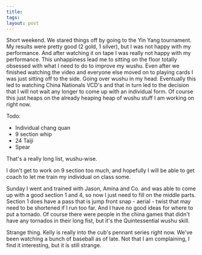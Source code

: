 ```yaml
---
title: 
tags: 
layout: post
---
```

Short weekend.  We stared things off by going to the Yin Yang tournament.  My results were pretty good (2 gold, 1 silver), but I was not happy with my performance.  And after watching it on tape I was really not happy with my performance.  This unhappiness lead me to sitting on the floor totally obsessed with what I need to do to improve my wushu.  Even after we finished watching the video and everyone else moved on to playing cards I was just sitting off to the side.  Going over wushu in my head.  Eventually this led to watching China Nationals VCD's and that in turn led to the decision that I will not wait any longer to come up with an individual form.  Of course this just heaps on the already heaping heap of wushu stuff I am working on right now.  



Todo:

 * Individual chang quan
 * 9 section whip
 * 24 Taiji
 * Spear

That's a really long list, wushu-wise.  



I don't get to work on 9 section too much, and hopefully I will be able to get coach to let me train my individual on class some.  



Sunday I went and trained with Jason, Amina and Co. and was able to come up with a good section 1 and 4, so now I just need to fill on the middle parts.  Section 1 does have  a pass that is jump front snap - aerial - twist that may need to be shortened if I run too far.  And I have no good ideas for where to put a tornado.  Of course there were people in the china games that didn't have any tornados in their long fist, but it's the Quintessential wushu skill.   



Strange thing.  Kelly is really into the cub's pennant series right now. We've been watching a bunch of baseball as of late.  Not that I am complaining, I find it interesting, but it is still strange.
